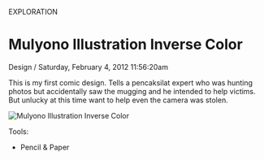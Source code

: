 <p class="type">EXPLORATION</p>

# Mulyono Illustration Inverse Color

<p class="meta">Design  /  Saturday, February 4, 2012 11:56:20am</p>

This is my first comic design. Tells a pencaksilat expert who was hunting photos but accidentally saw the mugging and he intended to help victims. But unlucky at this time want to help even the camera was stolen.

![Mulyono Illustration Inverse Color](https://farooq-agent.web.app/assets/images/works/details/59-mulyono-illustration-inverse-color/i76.png)

Tools:
- Pencil & Paper
